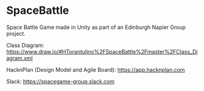 # SpaceBattle
Space Battle Game made in Unity as part of an Edinburgh Napier Group project.

Class Diagram:
https://www.draw.io/#HTorantulino%2FSpaceBattle%2Fmaster%2FClass_Diagram.xml

HacknPlan (Design Model and Agile Board): 
https://app.hacknplan.com

Slack: 
https://spacegame-group.slack.com
